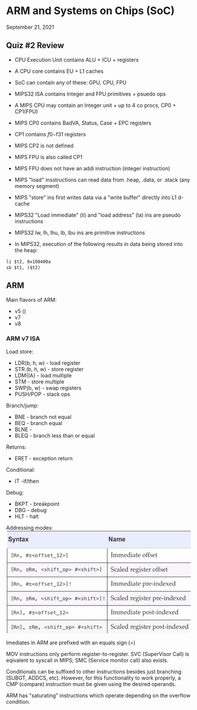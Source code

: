 # ARM and Systems on Chips (SoC)
September 21, 2021

## Quiz #2 Review
- CPU Execution Unit contains ALU + ICU + registers

- A CPU core contains EU + L1 caches

- SoC can contain any of these: GPU, CPU, FPU

- MIPS32 ISA contains Integer and FPU primitives + psuedo ops

- A MIPS CPU may contain an Integer unit + up to 4 co procs, CP0 + CP1(FPU)

- MIPS CP0 contains BadVA, Status, Case + EPC registers

- CP1 contains $f0-$f31 registers

- MIPS CP2 is not defined

- MIPS FPU is also called CP1

- MIPS FPU does not have an addi instruction (integer instruction)

- MIPS "load" insstructions can read data from .heap, .data, or .stack (any memory segment)

- MIPS "store" ins first writes data via a "write buffer" directly into L1 d-cache

- MIPS32 "Load immediate" (li) and "load address" (la) ins are pseudo instructions

- MIPS32 lw, lh, lhu, lb, lbu ins are primitive instructions

- In MIPS32, execution of the following results in data being stored into the heap:
```
li $t2, 0x100400a
sb $t1, ($t2)
```

## ARM
Main flavors of ARM:
- v5 ()
- v7
- v8

### ARM v7 ISA
Load store:
- LDR(b, h, w) - load register
- STR (b, h, w) - store register
- LDM{IA} - load multiple
- STM - store multiple
- SWP(b, w) - swap registers
- PUSH/POP - stack ops

Branch/jump:
- BNE - branch not equal
- BEQ - branch equal
- BLNE - 
- BLEQ - branch less than or equal

Returns:
- ERET - exception return

Conditional:
- IT -if/then

Debug:
- BKPT - breakpoint
- DBG - debug
- HLT - halt

Addressing modes:
![ARMv7 addressing modes](../images/armv7-addressing.png)

Imediates in ARM are prefixed with an equals sign (=)

MOV instructions only perform register-to-register. SVC (SuperVisor Call) is eqivalent to syscall in MIPS; SMC (Service monitor call) also exists.

Conditionals can be suffixed to other instructions besides just branching (SUBGT, ADDCS, etc). However, for this functionality to work properly, a CMP (compare) instruction must be given using the desired operands.

ARM has "saturating" instructions which operate depending on the overflow condition.